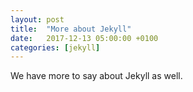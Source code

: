 ```yaml
---
layout: post
title:  "More about Jekyll"
date:   2017-12-13 05:00:00 +0100
categories: [jekyll]
---
```

We have more to say about Jekyll as well.
